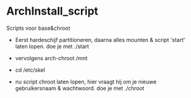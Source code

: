 # ArchInstall_script
Scripts voor base&amp;chroot

* Eerst hardeschijf partitioneren, daarna alles mounten & script 'start' laten lopen.
  doe je met ./start

* vervolgens arch-chroot /mnt
* cd /etc/skel
* nu script chroot laten lopen, hier vraagt hij om je nieuwe gebruikersnaam & wachtwoord.
  doe je met ./chroot

